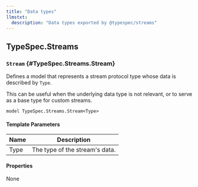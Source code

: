 ```yaml
---
title: "Data types"
llmstxt:
  description: "Data types exported by @typespec/streams"
---
```


## TypeSpec.Streams

### `Stream` {#TypeSpec.Streams.Stream}

Defines a model that represents a stream protocol type whose data is described
by `Type`.

This can be useful when the underlying data type is not relevant, or to serve as
a base type for custom streams.

```typespec
model TypeSpec.Streams.Stream<Type>
```

#### Template Parameters

| Name | Description                    |
| ---- | ------------------------------ |
| Type | The type of the stream's data. |

#### Properties

None
